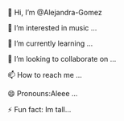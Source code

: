 👋 Hi, I’m @Alejandra-Gomez

👀 I’m interested in music ...

🌱 I’m currently learning ...

💞️ I’m looking to collaborate on ...

📫 How to reach me ...

😄 Pronouns:Aleee ...

⚡ Fun fact: Im tall...

<!---
AleGomez15/Alejandra-Gomez is a ✨ special ✨ repository because its `README.md` (this file) appears on your GitHub profile.
You can click the Preview link to take a look at your changes.
--->
